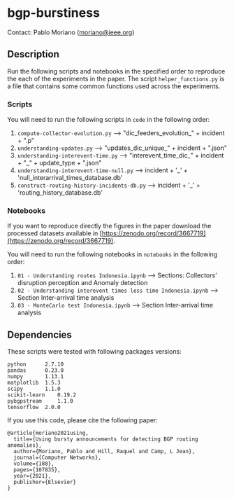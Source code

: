 # bgp-burstiness

Contact: Pablo Moriano (moriano@ieee.org)

## Description

Run the following scripts and notebooks in the specified order to reproduce the each of the experiments in the paper. The script `helper_functions.py` is a file that contains some common functions used across the experiments.

### Scripts

You will need to run the following scripts in `code` in the following order:

1. `compute-collector-evolution.py` --> "dic_feeders_evolution_" + incident + ".p"
2. `understanding-updates.py` --> "updates_dic_unique_" + incident +  ".json"
3. `understanding-interevent-time.py` --> "interevent_time_dic_" + incident + "_" + update_type + ".json"
4. `understanding-interevent-time-null.py` --> incident + '_' + 'null_interarrival_times_database.db'
5. `construct-routing-history-incidents-db.py` --> incident + '_' + 'routing_history_database.db'

### Notebooks

If you want to reproduce directly the figures in the paper download the processed datasets available in [https://zenodo.org/record/3667719](https://zenodo.org/record/3667719).  

You will need to run the following notebooks in `notebooks` in the following order:

1. `01 - Understanding routes Indonesia.ipynb` --> Sections: Collectors’ disruption perception and Anomaly detection 
2. `02 - Understanding interevent times less time Indonesia.ipynb` --> Section Inter-arrival time analysis
3. `03 - MonteCarlo test Indonesia.ipynb` --> Section Inter-arrival time analysis


## Dependencies

These scripts were tested with following packages versions:

	python		2.7.10
	pandas		0.23.0
	numpy		1.13.1
	matplotlib	1.5.3
	scipy		1.1.0
	scikit-learn	0.19.2	
	pybgpstream     1.1.0   
  	tensorflow	2.0.0
	
If you use this code, please cite the following paper:

	@article{moriano2021using,
	  title={Using bursty announcements for detecting BGP routing anomalies},
	  author={Moriano, Pablo and Hill, Raquel and Camp, L Jean},
	  journal={Computer Networks},
	  volume={188},
	  pages={107835},
	  year={2021},
	  publisher={Elsevier}
	}
